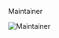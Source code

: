 
Maintainer

![Maintainer](https://img.shields.io/badge/Built%20By-aedot-blue?style=for-the-badge&logo=terraform)